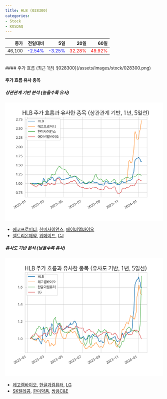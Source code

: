 ```yaml
---
title: HLB (028300)
categories:
- Stock
- KOSDAQ
---
```


|종가|전일대비|5일|20일|60일|
|---:|-------:|--:|---:|---:|
|46,100|<span style="color: blue">-2.54%</span>|<span style="color: blue">-3.25%</span>|<span style="color: red">32.28%</span>|<span style="color: red">49.92%</span>|

<!-- more -->
<br>
#### 주가 흐름 (최근 1년)
![028300](/assets/images/stock/028300.png)

#### 주가 흐름 유사 종목

##### 상관관계 기반 분석 (높을수록 유사)
![028300](/assets/images/stock/028300_corr.png)
- [에코프로머티](/450080/), [한미사이언스](/008930/), [에이비엘바이오](/298380/)
- [셀트리온제약](/068760/), [위메이드](/112040/), [CJ](/001040/)

##### 유사도 기반 분석 (낮을수록 유사)	
![028300](/assets/images/stock/028300_sim.png)
- [레고켐바이오](/141080/), [한글과컴퓨터](/030520/), [LG](/003550/)
- [SK텔레콤](/017670/), [한미약품](/128940/), [쌍용C&E](/003410/)